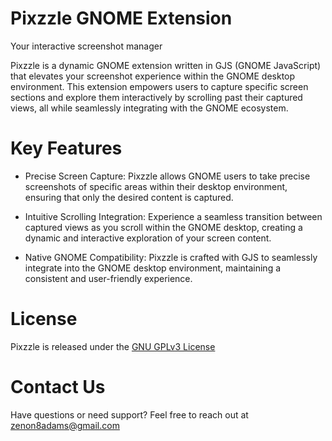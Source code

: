 # Pixzzle GNOME Extension
Your interactive screenshot manager

Pixzzle is a dynamic GNOME extension written in GJS (GNOME JavaScript) that elevates your screenshot experience within the GNOME desktop environment. This extension empowers users to capture specific screen sections and explore them interactively by scrolling past their captured views, all while seamlessly integrating with the GNOME ecosystem.
# Key Features

* Precise Screen Capture: Pixzzle allows GNOME users to take precise screenshots of specific areas within their desktop environment, ensuring that only the desired content is captured.

* Intuitive Scrolling Integration: Experience a seamless transition between captured views as you scroll within the GNOME desktop, creating a dynamic and interactive exploration of your screen content.

* Native GNOME Compatibility: Pixzzle is crafted with GJS to seamlessly integrate into the GNOME desktop environment, maintaining a consistent and user-friendly experience.

# License

Pixzzle is released under the [GNU GPLv3 License](https://github.com/zenon8adams/pixzzle/blob/master/LICENSE)

# Contact Us
Have questions or need support? Feel free to reach out at zenon8adams@gmail.com
